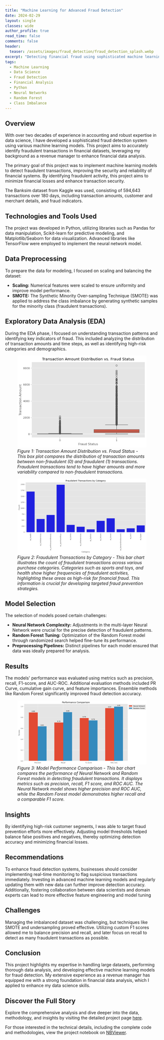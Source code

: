```yaml
---
title: "Machine Learning for Advanced Fraud Detection"
date: 2024-02-29
layout: single
classes: wide
author_profile: true
read_time: false
comments: false
header:
  teaser: /assets/images/fraud_detection/fraud_detection_splash.webp
excerpt: "Detecting financial fraud using sophisticated machine learning techniques to enhance security and minimize losses."
tags:
  - Machine Learning
  - Data Science
  - Fraud Detection
  - Financial Analysis
  - Python
  - Neural Networks
  - Random Forest
  - Class Imbalance
---
```

## Overview

With over two decades of experience in accounting and robust expertise in data science, I have developed a sophisticated fraud detection system using various machine learning models. This project aims to accurately identify fraudulent transactions in financial datasets, leveraging my background as a revenue manager to enhance financial data analysis.

The primary goal of this project was to implement machine learning models to detect fraudulent transactions, improving the security and reliability of financial systems. By identifying fraudulent activity, this project aims to minimize financial losses and enhance transaction security.

The Banksim dataset from Kaggle was used, consisting of 594,643 transactions over 180 days, including transaction amounts, customer and merchant details, and fraud indicators.

## Technologies and Tools Used

The project was developed in Python, utilizing libraries such as Pandas for data manipulation, Scikit-learn for predictive modeling, and Matplotlib/Seaborn for data visualization. Advanced libraries like TensorFlow were employed to implement the neural network model.

## Data Preprocessing

To prepare the data for modeling, I focused on scaling and balancing the dataset:
- **Scaling:** Numerical features were scaled to ensure uniformity and improve model performance.
- **SMOTE:** The Synthetic Minority Over-sampling Technique (SMOTE) was applied to address the class imbalance by generating synthetic samples for the minority class (fraudulent transactions).

## Exploratory Data Analysis (EDA)

During the EDA phase, I focused on understanding transaction patterns and identifying key indicators of fraud. This included analyzing the distribution of transaction amounts and time steps, as well as identifying high-risk categories and demographics.

<figure>
  <img src="/assets/images/fraud_detection/transaction_amount_distribution.png" alt="Transaction Amount Distribution">
  <figcaption style="text-align:left;"><em>Figure 1: Transaction Amount Distribution vs. Fraud Status - This box plot compares the distribution of transaction amounts between non-fraudulent (0) and fraudulent (1) transactions. Fraudulent transactions tend to have higher amounts and more variability compared to non-fraudulent transactions.</em></figcaption>
</figure>


<figure>
  <img src="/assets/images/fraud_detection/fraud_by_category.png" alt="Fraudulent Transactions by Category">
  <figcaption style="text-align:left;"><em>Figure 2: Fraudulent Transactions by Category - This bar chart illustrates the count of fraudulent transactions across various purchase categories. Categories such as sports and toys, and health show higher frequencies of fraudulent activities, highlighting these areas as high-risk for financial fraud. This information is crucial for developing targeted fraud prevention strategies.</em></figcaption>
</figure>


## Model Selection

The selection of models posed certain challenges:
- **Neural Network Complexity:** Adjustments in the multi-layer Neural Network were crucial for the precise detection of fraudulent patterns.
- **Random Forest Tuning:** Optimization of the Random Forest model through randomized search helped fine-tune its performance.
- **Preprocessing Pipelines:** Distinct pipelines for each model ensured that data was ideally prepared for analysis.

## Results

The models' performance was evaluated using metrics such as precision, recall, F1-score, and AUC-ROC. Additional evaluation methods included PR Curve, cumulative gain curve, and feature importances. Ensemble methods like Random Forest significantly improved fraud detection accuracy.

<figure>
  <img src="/assets/images/fraud_detection/model_performance.png" alt="Model Performance Comparison">
  <figcaption style="text-align:left;"><em>Figure 3: Model Performance Comparison - This bar chart compares the performance of Neural Network and Random Forest models in detecting fraudulent transactions. It displays metrics such as precision, recall, F1 score, and ROC AUC. The Neural Network model shows higher precision and ROC AUC, while the Random Forest model demonstrates higher recall and a comparable F1 score.</em></figcaption>
</figure>

## Insights

By identifying high-risk customer segments, I was able to target fraud prevention efforts more effectively. Adjusting model thresholds helped balance false positives and negatives, thereby optimizing detection accuracy and minimizing financial losses.

## Recommendations

To enhance fraud detection systems, businesses should consider implementing real-time monitoring to flag suspicious transactions immediately. Investing in advanced machine learning models and regularly updating them with new data can further improve detection accuracy. Additionally, fostering collaboration between data scientists and domain experts can lead to more effective feature engineering and model tuning

## Challenges

Managing the imbalanced dataset was challenging, but techniques like SMOTE and undersampling proved effective. Utilizing custom F1 scores allowed me to balance precision and recall, and later focus on recall to detect as many fraudulent transactions as possible.

## Conclusion

This project highlights my expertise in handling large datasets, performing thorough data analysis, and developing effective machine learning models for fraud detection. My extensive experience as a revenue manager has equipped me with a strong foundation in financial data analysis, which I applied to enhance my data science skills.

## Discover the Full Story

Explore the comprehensive analysis and dive deeper into the data, methodology, and insights by visiting the detailed project page [here](/fraud-detection-post/).

For those interested in the technical details, including the complete code and methodologies, view the project notebook on [NBViewer](https://nbviewer.org/github/timothyrobbinscpa/fraud_analysis/blob/master/src/fraud_detection_FINAL_FINAL_documented.ipynb?flush_cache=true).
